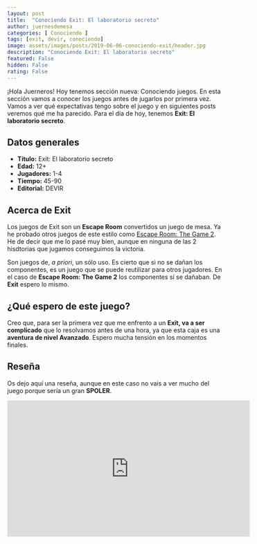 ```yaml
---
layout: post
title:  "Conociendo Exit: El laboratorio secreto"
author: juernesdemesa
categories: [ Conociendo ]
tags: [exit, devir, conociendo]
image: assets/images/posts/2019-06-06-conociendo-exit/header.jpg
description: "Conociendo Exit: El laboratorio secreto"
featured: False
hidden: False
rating: False
---
```


¡Hola Juerneros! Hoy tenemos sección nueva: Conociendo juegos. En esta sección vamos a conocer los juegos antes de jugarlos por primera vez. Vamos a ver qué expectativas tengo sobre el juego y en siguientes posts veremos qué me ha parecido. Para el día de hoy, tenemos **Exit: El laboratorio secreto**.

## Datos generales

* **Título:** Exit: El laboratorio secreto
* **Edad:** 12+
* **Jugadores:** 1-4
* **Tiempo:** 45-90
* **Editorial:** DEVIR


## Acerca de Exit

Los juegos de Exit son un **Escape Room** convertidos un juego de mesa. Ya he probado otros juegos de este estilo como [Escape Room: The Game 2](https://boardgamegeek.com/boardgame/260000/escape-room-game-escape-rooms-ii). He de decir que me lo pasé muy bien, aunque en ninguna de las 2 hisdtorias que jugamos conseguimos la victoria.

Son juegos de, *a priori*, un sólo uso. Es cierto que si no se dañan los componentes, es un juego que se puede reutilizar para otros jugadores. En el caso de **Escape Room: The Game 2** los componentes sí se dañaban. De **Exit** espero lo mismo.

## ¿Qué espero de este juego?

Creo que, para ser la primera vez que me enfrento a un **Exit, va a ser complicado** que lo resolvamos antes de una hora, ya que esta caja es una **aventura de nivel Avanzado**. Espero mucha tensión en los momentos finales.

## Reseña

Os dejo aquí una reseña, aunque en este caso no vais a ver mucho del juego porque sería un gran **SPOLER**.

<iframe width="560" height="315" src="https://www.youtube.com/embed/GSD2xMxYbwY" frameborder="0" allow="accelerometer; autoplay; encrypted-media; gyroscope; picture-in-picture" allowfullscreen></iframe>